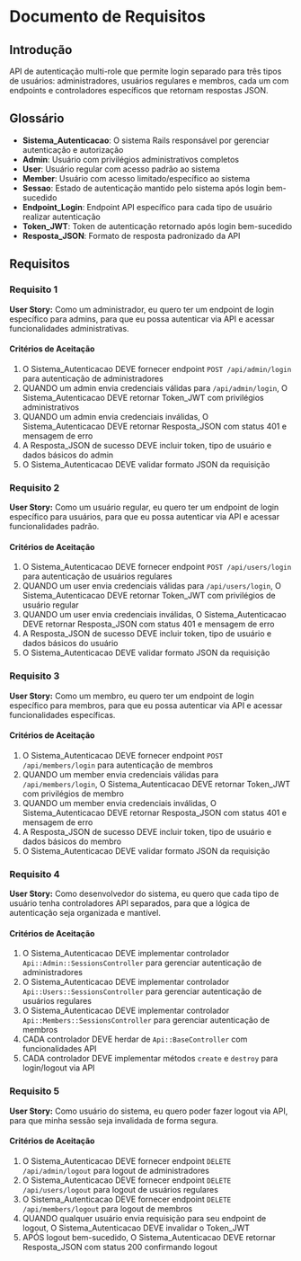 # Documento de Requisitos

## Introdução

API de autenticação multi-role que permite login separado para três tipos de usuários: administradores, usuários regulares e membros, cada um com endpoints e controladores específicos que retornam respostas JSON.

## Glossário

- **Sistema_Autenticacao**: O sistema Rails responsável por gerenciar autenticação e autorização
- **Admin**: Usuário com privilégios administrativos completos
- **User**: Usuário regular com acesso padrão ao sistema
- **Member**: Usuário com acesso limitado/específico ao sistema
- **Sessao**: Estado de autenticação mantido pelo sistema após login bem-sucedido
- **Endpoint_Login**: Endpoint API específico para cada tipo de usuário realizar autenticação
- **Token_JWT**: Token de autenticação retornado após login bem-sucedido
- **Resposta_JSON**: Formato de resposta padronizado da API

## Requisitos

### Requisito 1

**User Story:** Como um administrador, eu quero ter um endpoint de login específico para admins, para que eu possa autenticar via API e acessar funcionalidades administrativas.

#### Critérios de Aceitação

1. O Sistema_Autenticacao DEVE fornecer endpoint `POST /api/admin/login` para autenticação de administradores
2. QUANDO um admin envia credenciais válidas para `/api/admin/login`, O Sistema_Autenticacao DEVE retornar Token_JWT com privilégios administrativos
3. QUANDO um admin envia credenciais inválidas, O Sistema_Autenticacao DEVE retornar Resposta_JSON com status 401 e mensagem de erro
4. A Resposta_JSON de sucesso DEVE incluir token, tipo de usuário e dados básicos do admin
5. O Sistema_Autenticacao DEVE validar formato JSON da requisição

### Requisito 2

**User Story:** Como um usuário regular, eu quero ter um endpoint de login específico para usuários, para que eu possa autenticar via API e acessar funcionalidades padrão.

#### Critérios de Aceitação

1. O Sistema_Autenticacao DEVE fornecer endpoint `POST /api/users/login` para autenticação de usuários regulares
2. QUANDO um user envia credenciais válidas para `/api/users/login`, O Sistema_Autenticacao DEVE retornar Token_JWT com privilégios de usuário regular
3. QUANDO um user envia credenciais inválidas, O Sistema_Autenticacao DEVE retornar Resposta_JSON com status 401 e mensagem de erro
4. A Resposta_JSON de sucesso DEVE incluir token, tipo de usuário e dados básicos do usuário
5. O Sistema_Autenticacao DEVE validar formato JSON da requisição

### Requisito 3

**User Story:** Como um membro, eu quero ter um endpoint de login específico para membros, para que eu possa autenticar via API e acessar funcionalidades específicas.

#### Critérios de Aceitação

1. O Sistema_Autenticacao DEVE fornecer endpoint `POST /api/members/login` para autenticação de membros
2. QUANDO um member envia credenciais válidas para `/api/members/login`, O Sistema_Autenticacao DEVE retornar Token_JWT com privilégios de membro
3. QUANDO um member envia credenciais inválidas, O Sistema_Autenticacao DEVE retornar Resposta_JSON com status 401 e mensagem de erro
4. A Resposta_JSON de sucesso DEVE incluir token, tipo de usuário e dados básicos do membro
5. O Sistema_Autenticacao DEVE validar formato JSON da requisição

### Requisito 4

**User Story:** Como desenvolvedor do sistema, eu quero que cada tipo de usuário tenha controladores API separados, para que a lógica de autenticação seja organizada e mantível.

#### Critérios de Aceitação

1. O Sistema_Autenticacao DEVE implementar controlador `Api::Admin::SessionsController` para gerenciar autenticação de administradores
2. O Sistema_Autenticacao DEVE implementar controlador `Api::Users::SessionsController` para gerenciar autenticação de usuários regulares
3. O Sistema_Autenticacao DEVE implementar controlador `Api::Members::SessionsController` para gerenciar autenticação de membros
4. CADA controlador DEVE herdar de `Api::BaseController` com funcionalidades API
5. CADA controlador DEVE implementar métodos `create` e `destroy` para login/logout via API

### Requisito 5

**User Story:** Como usuário do sistema, eu quero poder fazer logout via API, para que minha sessão seja invalidada de forma segura.

#### Critérios de Aceitação

1. O Sistema_Autenticacao DEVE fornecer endpoint `DELETE /api/admin/logout` para logout de administradores
2. O Sistema_Autenticacao DEVE fornecer endpoint `DELETE /api/users/logout` para logout de usuários regulares
3. O Sistema_Autenticacao DEVE fornecer endpoint `DELETE /api/members/logout` para logout de membros
4. QUANDO qualquer usuário envia requisição para seu endpoint de logout, O Sistema_Autenticacao DEVE invalidar o Token_JWT
5. APÓS logout bem-sucedido, O Sistema_Autenticacao DEVE retornar Resposta_JSON com status 200 confirmando logout